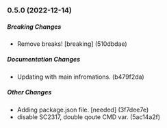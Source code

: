 ### 0.5.0 (2022-12-14)

##### Breaking Changes

*  Remove breaks! [breaking] (510dbdae)

##### Documentation Changes

*  Updating with main infromations. (b479f2da)

##### Other Changes

*  Adding package.json file. [needed] (3f7dee7e)
*  disable SC2317, double qoute CMD var. (5ac14a2f)

